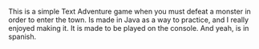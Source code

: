 This is a simple Text Adventure game when you must defeat a monster in order to enter the town. 
Is made in Java as a way to practice, and I really enjoyed making it. It is made to be played on the console.
And yeah, is in spanish.
